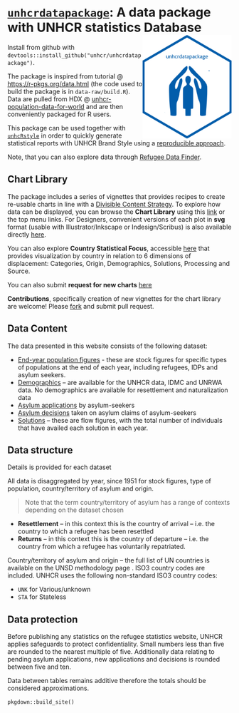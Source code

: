 # [`unhcrdatapackage`](https://unhcr.github.io/unhcrdatapackage/docs/): A data package with UNHCR statistics Database <img src="man/figures/logo.png" width="200" align="right" />

Install from github with `devtools::install_github("unhcr/unhcrdatapackage")`.

The package is inspired from tutorial @ https://r-pkgs.org/data.html (the code used to build the package is in `data-raw/build.R`). Data are pulled from HDX @ [unhcr-population-data-for-world](https://data.humdata.org/dataset/unhcr-population-data-for-world) and are then conveniently packaged for R users.

This package can be used together with [`unhcRstyle`](https://unhcr-web.github.io/unhcRstyle/docs/) in order to quickly generate statistical reports with UNHCR Brand Style using a [reproducible approach](https://unhcr-americas.github.io/reproducibility).

Note, that you can also explore data through  [Refugee Data Finder](https://www.unhcr.org/refugee-statistics/).

## Chart Library

The package includes a series of vignettes that provides recipes to create re-usable charts in line with a [Divisible Content Strategy](https://www.columnfivemedia.com/divisible-content-strategy-gives-brand-less/). To explore how data can be displayed, you can browse the __Chart Library__ using this [link](articles/index.html) or the top menu links. For Designers, convenient versions of each plot in __svg__ format (usable with Illustrator/Inkscape or Indesign/Scribus) is also available directly [here](https://github.com/unhcr/unhcrdatapackage/tree/master/inst/svg).

You can also explore __Country Statistical Focus__, accessible [here](CountryFocus.html) that provides visualization by country in relation to 6 dimensions of displacement:  Categories, Origin, Demographics, Solutions, Processing and Source.   

You can also submit __request for new charts__ [here](https://github.com/unhcr/unhcrdatapackage/issues/new)

__Contributions__, specifically creation of new vignettes for the chart library are welcome! Please [fork](https://github.com/unhcr/unhcrdatapackage) and submit pull request.

## Data Content

The data presented in this website consists of the following dataset:

 *  [End-year population figures](reference/end_year_population_totals.html) - these are stock figures for specific types of populations at the end of each year, including refugees, IDPs and asylum seekers.
 *  [Demographics](reference/demographics.html) – are available for the UNHCR data, IDMC and UNRWA data. No demographics are available for resettlement and naturalization data
 *  [Asylum applications](reference/asylum_applications.html) by asylum-seekers
 *  [Asylum decisions](reference/asylum_decisions.html) taken on asylum claims of asylum-seekers
 *  [Solutions](reference/solutions.html) – these are flow figures, with the total number of individuals that have availed each solution in each year.
 

## Data structure

Details is provided for each dataset

All data is disaggregated by year, since 1951 for stock figures, type of population, country/territory of asylum and origin. 

> Note that the term country/territory of asylum has a range of contexts depending on the dataset chosen

 *   __Resettlement__ – in this context this is the country of arrival – i.e. the country to which a refugee has been resettled
 *   __Returns__ – in this context this is the country of departure – i.e. the country from which a refugee has voluntarily repatriated.
 
Country/territory of asylum and origin – the full list of UN countries is available on the UNSD methodology page . ISO3 country codes are included. UNHCR uses the following non-standard ISO3 country codes:  

 *   `UNK` for Various/unknown  
 *   `STA` for Stateless  

## Data protection

Before publishing any statistics on the refugee statistics website, UNHCR applies safeguards to protect confidentiality. Small numbers less than five are rounded to the nearest multiple of five. Additionally data relating to pending asylum applications, new applications and decisions is rounded between five and ten.

Data between tables remains additive therefore the totals should be considered approximations. 

```{r}
pkgdown::build_site()
```

